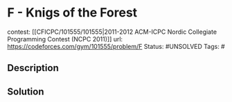 # F - Knigs of the Forest

contest: [[CFICPC/101555/101555|2011-2012 ACM-ICPC Nordic Collegiate Programming Contest (NCPC 2011)]]
url: https://codeforces.com/gym/101555/problem/F
Status: #UNSOLVED
Tags: #

## Description

## Solution

